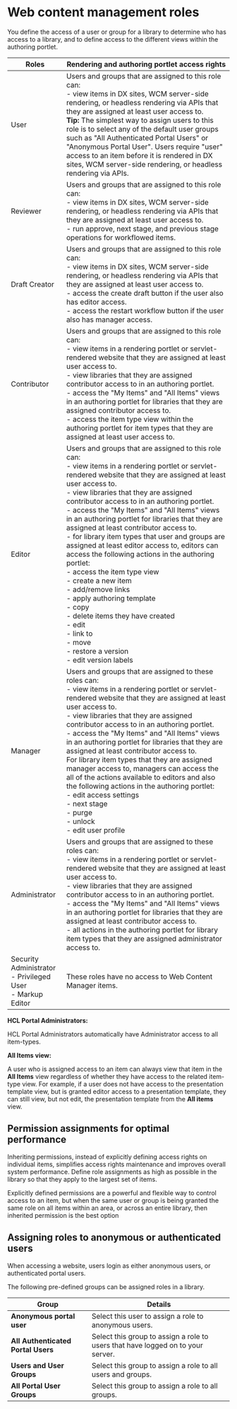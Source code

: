 # Web content management roles

You define the access of a user or group for a library to determine who has access to a library, and to define access to the different views within the authoring portlet.

|Roles|Rendering and authoring portlet access rights|
|-----|---------------------------------------------|
|User|Users and groups that are assigned to this role can:<br> - view items in DX sites, WCM server-side rendering, or headless rendering via APIs that they are assigned at least user access to.<br> **Tip:** The simplest way to assign users to this role is to select any of the default user groups such as "All Authenticated Portal Users" or "Anonymous Portal User". Users require "user" access to an item before it is rendered in DX sites, WCM server-side rendering, or headless rendering via APIs.|
|Reviewer|Users and groups that are assigned to this role can:<br> - view items in DX sites, WCM server-side rendering, or headless rendering via APIs that they are assigned at least user access to.<br> - run approve, next stage, and previous stage operations for workflowed items.|
|Draft Creator|Users and groups that are assigned to this role can:<br> - view items in DX sites, WCM server-side rendering, or headless rendering via APIs that they are assigned at least user access to.<br> - access the create draft button if the user also has editor access.<br> - access the restart workflow button if the user also has manager access.|
|Contributor|Users and groups that are assigned to this role can:<br> - view items in a rendering portlet or servlet-rendered website that they are assigned at least user access to.<br> - view libraries that they are assigned contributor access to in an authoring portlet.<br> - access the "My Items" and "All Items" views in an authoring portlet for libraries that they are assigned contributor access to.<br> - access the item type view within the authoring portlet for item types that they are assigned at least user access to.|
|Editor|Users and groups that are assigned to this role can:<br> - view items in a rendering portlet or servlet-rendered website that they are assigned at least user access to.<br> - view libraries that they are assigned contributor access to in an authoring portlet.<br> - access the "My Items" and "All Items" views in an authoring portlet for libraries that they are assigned at least contributor access to.<br> - for library item types that user and groups are assigned at least editor access to, editors can access the following actions in the authoring portlet:<br> -   access the item type view<br> -   create a new item<br>-   add/remove links<br> -   apply authoring template<br> -   copy<br> -   delete items they have created<br> -   edit<br> -   link to<br> -   move<br> -   restore a version<br> -   edit version labels|
|Manager|Users and groups that are assigned to these roles can:<br> - view items in a rendering portlet or servlet-rendered website that they are assigned at least user access to.<br> - view libraries that they are assigned contributor access to in an authoring portlet.<br> - access the "My Items" and "All Items" views in an authoring portlet for libraries that they are assigned at least contributor access to.<br> For library item types that they are assigned manager access to, managers can access the all of the actions available to editors and also the following actions in the authoring portlet:<br> -   edit access settings<br> -   next stage<br> -   purge<br> -   unlock<br> -   edit user profile|
|Administrator|Users and groups that are assigned to these roles can:<br> - view items in a rendering portlet or servlet-rendered website that they are assigned at least user access to.<br> - view libraries that they are assigned contributor access to in an authoring portlet.<br> - access the "My Items" and "All Items" views in an authoring portlet for libraries that they are assigned at least contributor access to.<br> - all actions in the authoring portlet for library item types that they are assigned administrator access to.|
| Security Administrator<br> - Privileged User<br> - Markup Editor|These roles have no access to Web Content Manager items.|

**HCL Portal Administrators:**

HCL Portal Administrators automatically have Administrator access to all item-types.

**All Items view:**

A user who is assigned access to an item can always view that item in the **All Items** view regardless of whether they have access to the related item-type view. For example, if a user does not have access to the presentation template view, but is granted editor access to a presentation template, they can still view, but not edit, the presentation template from the **All items** view.

## Permission assignments for optimal performance

Inheriting permissions, instead of explicitly defining access rights on individual items, simplifies access rights maintenance and improves overall system performance. Define role assignments as high as possible in the library so that they apply to the largest set of items.

Explicitly defined permissions are a powerful and flexible way to control access to an item, but when the same user or group is being granted the same role on all items within an area, or across an entire library, then inherited permission is the best option

## Assigning roles to anonymous or authenticated users

When accessing a website, users login as either anonymous users, or authenticated portal users.

The following pre-defined groups can be assigned roles in a library.

|Group|Details|
|-----|-------|
|**Anonymous portal user**|Select this user to assign a role to anonymous users.|
|**All Authenticated Portal Users**|Select this group to assign a role to users that have logged on to your server.|
|**Users and User Groups**|Select this group to assign a role to all users and groups.|
|**All Portal User Groups**|Select this group to assign a role to all groups.|


